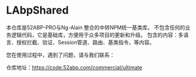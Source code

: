 # LAbpShared

本仓库是52ABP-PRO与Ng-Alain 整合的中转NPM统一基类库。
不包含任何的业务逻辑代码，它是基础库，方便用于众多项目的更新和升级。
包含的内容：多语言、授权拦截、验证、Session管道、路由、基类指令，等内容。

您在使用过程中，遇到了问题，请与我们联系：

仓库地址：https://code.52abp.com/commercial/ultimate
